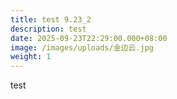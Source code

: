 ```yaml
---
title: test 9.23_2
description: test
date: 2025-09-23T22:29:00.000+08:00
image: /images/uploads/金边云.jpg
weight: 1
---
```

test
